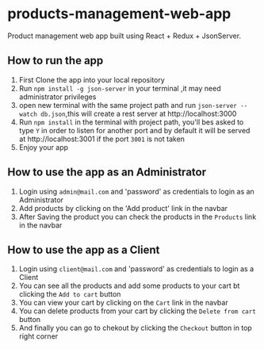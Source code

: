 # products-management-web-app

Product management web app built using React + Redux + JsonServer.

## How to run the app

1.  First Clone the app into your local repository
2.  Run `npm install -g json-server` in your terminal ,it may need administrator privileges
3.  open new terminal with the same project path and run `json-server --watch db.json`,this will create a rest server at http://localhost:3000
4.  Run `npm install` in the terminal with project path, you'll bes asked to type `Y` in order to listen for another port and by default it will be served at http://localhost:3001 if the port `3001` is not taken
5.  Enjoy your app

## How to use the app as an Administrator

1.  Login using `admin@mail.com` and 'password' as credentials to login as an Administrator
2.  Add products by clicking on the 'Add product' link in the navbar
3.  After Saving the product you can check the products in the `Products` link in the navbar

## How to use the app as a Client

1.  Login using `client@mail.com` and 'password' as credentials to login as a Client
2.  You can see all the products and add some products to your cart bt clicking the `Add to cart` button
3.  You can view your cart by clicking on the `Cart` link in the navbar
4.  You can delete products from your cart by clicking the `Delete from cart` button
5.  And finally you can go to chekout by clicking the `Checkout` button in top right corner
